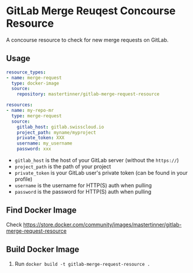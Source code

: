 # GitLab Merge Reuqest Concourse Resource

A concourse resource to check for new merge requests on GitLab.

## Usage

```yaml
resource_types:
- name: merge-request
  type: docker-image
  source:
    repository: mastertinner/gitlab-merge-request-resource

resources:
- name: my-repo-mr
  type: merge-request
  source:
    gitlab_host: gitlab.swisscloud.io
    project_path: myname/myproject
    private_token: XXX
    username: my_username
    password: xxx
```

* `gitlab_host` is the host of your GitLab server (without the `https://`)
* `project_path` is the path of your project
* `private_token` is your GitLab user's private token (can be found in your profile)
* `username` is the username for HTTP(S) auth when pulling
* `password` is the password for HTTP(S) auth when pulling

## Find Docker Image

Check <https://store.docker.com/community/images/mastertinner/gitlab-merge-request-resource>

## Build Docker Image

1. Run `docker build -t gitlab-merge-request-resource .`
